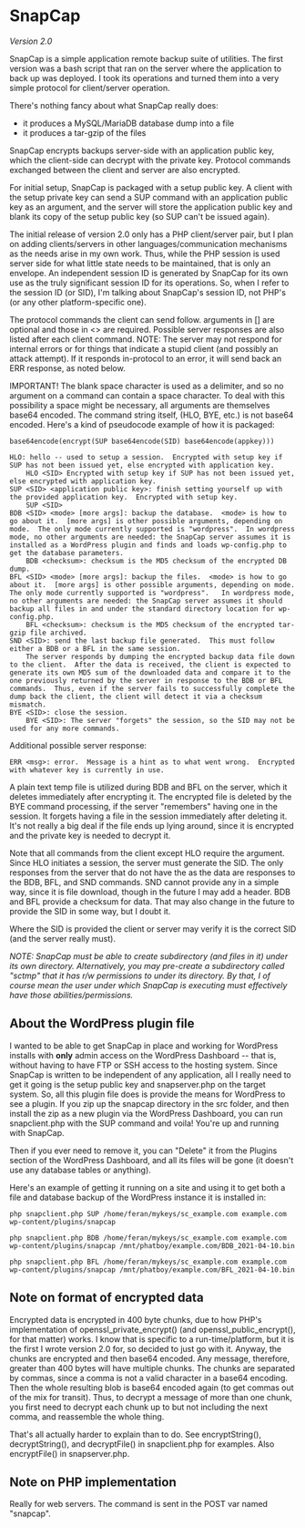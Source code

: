 # SnapCap

*Version 2.0*

SnapCap is a simple application remote backup suite of utilities.  The first version was a bash script that ran on the server where the application to back up was deployed.  I took its operations and turned them into a very simple protocol for client/server operation.

There's nothing fancy about what SnapCap really does:
- it produces a MySQL/MariaDB database dump into a file
- it produces a tar-gzip of the files

SnapCap encrypts backups server-side with an application public key, which the client-side can decrypt with the private key.  Protocol commands exchanged between the client and server are also encrypted.

For initial setup, SnapCap is packaged with a setup public key.  A client with the setup private key can send a SUP command with an application public key as an argument, and the server will store the application public key and blank its copy of the setup public key (so SUP can't be issued again).

The initial release of version 2.0 only has a PHP client/server pair, but I plan on adding clients/servers in other languages/communication mechanisms as the needs arise in my own work.  Thus, while the PHP session is used server side for what little state needs to be maintained, that is only an envelope.  An independent session ID is generated by SnapCap for its own use as the truly significant session ID for its operations.  So, when I refer to the session ID (or SID), I'm talking about SnapCap's session ID, not PHP's (or any other platform-specific one).

The protocol commands the client can send follow.  arguments in [] are optional and those in <> are required.  Possible server responses are also listed after each client command.  NOTE: The server may not respond for internal errors or for things that indicate a stupid client (and possibly an attack attempt).  If it responds in-protocol to an error, it will send back an ERR response, as noted below.

IMPORTANT! The blank space character is used as a delimiter, and so no argument on a command can contain a space character.  To deal with this possibility a space might be necessary, all arguments are themselves base64 encoded.  The command string itself, (HLO, BYE, etc.) is not base64 encoded.  Here's a kind of pseudocode example of how it is packaged:

`base64encode(encrypt(SUP base64encode(SID) base64encode(appkey)))`

```
HLO: hello -- used to setup a session.  Encrypted with setup key if SUP has not been issued yet, else encrypted with application key.
    HLO <SID> Encrypted with setup key if SUP has not been issued yet, else encrypted with application key.
SUP <SID> <application public key>: finish setting yourself up with the provided application key.  Encrypted with setup key.
    SUP <SID>
BDB <SID> <mode> [more args]: backup the database.  <mode> is how to go about it.  [more args] is other possible arguments, depending on mode.  The only mode currently supported is "wordpress".  In wordpress mode, no other arguments are needed: the SnapCap server assumes it is installed as a WordPress plugin and finds and loads wp-config.php to get the database parameters.
	BDB <checksum>: checksum is the MD5 checksum of the encrypted DB dump.
BFL <SID> <mode> [more args]: backup the files.  <mode> is how to go about it.  [more args] is other possible arguments, depending on mode.  The only mode currently supported is "wordpress".   In wordpress mode, no other arguments are needed: the SnapCap server assumes it should backup all files in and under the standard directory location for wp-config.php.
	BFL <checksum>: checksum is the MD5 checksum of the encrypted tar-gzip file archived.
SND <SID>: send the last backup file generated.  This must follow either a BDB or a BFL in the same session. 
    The server responds by dumping the encrypted backup data file down to the client.  After the data is received, the client is expected to generate its own MD5 sum of the downloaded data and compare it to the one previously returned by the server in response to the BDB or BFL commands.  Thus, even if the server fails to successfully complete the dump back the client, the client will detect it via a checksum mismatch.
BYE <SID>: close the session.
	BYE <SID>: The server "forgets" the session, so the SID may not be used for any more commands.
```

Additional possible server response:

`ERR <msg>: error.  Message is a hint as to what went wrong.  Encrypted with whatever key is currently in use.`

A plain text temp file is utilized during BDB and BFL on the server, which it deletes immediately after encrypting it.  The encrypted file is deleted by the BYE command processing, if the server "remembers" having one in the session.  It forgets having a file in the session immediately after deleting it.  It's not really a big deal if the file ends up lying around, since it is encrypted and the private key is needed to decrypt it.

Note that all commands from the client except HLO require the <SID> argument.  Since HLO initiates a session, the server must generate the SID.  The only responses from the server that do not have the <SID> as the data are responses to the BDB, BFL, and SND commands.  SND cannot provide any in a simple way, since it is file download, though in the future I may add a header.  BDB and BFL provide a checksum for data.  That may also change in the future to provide the SID in some way, but I doubt it.

Where the SID is provided the client or server may verify it is the correct SID (and the server really must).

*NOTE: SnapCap must be able to create subdirectory (and files in it) under its own directory.  Alternatively, you may pre-create a subdirectory called "sctmp" that it has r/w permissions to under its directory.  By that, I of course mean the user under which SnapCap is executing must effectively have those abilities/permissions.*

## About the WordPress plugin file

I wanted to be able to get SnapCap in place and working for WordPress installs with **only** admin access on the WordPress Dashboard -- that is, without having to have FTP or SSH access to the hosting system.  Since SnapCap is written to be independent of any application, all I really need to get it going is the setup public key and snapserver.php on the target system.  So, all this plugin file does is provide the means for WordPress to see a plugin.  If you zip up the snapcap directory in the src folder, and then install the zip as a new plugin via the WordPress Dashboard, you can run snapclient.php with the SUP command and voila! You're up and running with SnapCap.

Then if you ever need to remove it, you can "Delete" it from the Plugins section of the WordPress Dashboard, and all its files will be gone (it doesn't use any database tables or anything).

Here's an example of getting it running on a site and using it to get both a file and database backup of the WordPress instance it is installed in:

```
php snapclient.php SUP /home/feran/mykeys/sc_example.com example.com wp-content/plugins/snapcap

php snapclient.php BDB /home/feran/mykeys/sc_example.com example.com wp-content/plugins/snapcap /mnt/phatboy/example.com/BDB_2021-04-10.bin

php snapclient.php BFL /home/feran/mykeys/sc_example.com example.com wp-content/plugins/snapcap /mnt/phatboy/example.com/BFL_2021-04-10.bin
```

## Note on format of encrypted data

Encrypted data is encrypted in 400 byte chunks, due to how PHP's implementation of openssl_private_encrypt() (and openssl_public_encrypt(), for that matter) works.  I know that is specific to a run-time/platform, but it is the first I wrote version 2.0 for, so decided to just go with it.  Anyway, the chunks are encrypted and then base64 encoded.  Any message, therefore, greater than 400 bytes will have multiple chunks.  The chunks are separated by commas, since a comma is not a valid character in a base64 encoding.  Then the whole resulting blob is base64 encoded again (to get commas out of the mix for transit). Thus, to decrypt a message of more than one chunk, you first need to decrypt each chunk up to but not including the next comma, and reassemble the whole thing.

That's all actually harder to explain than to do.  See encryptString(), decryptString(), and decryptFile() in snapclient.php for examples.  Also encryptFile() in snapserver.php.

## Note on PHP implementation

Really for web servers.  The command is sent in the POST var named "snapcap".

